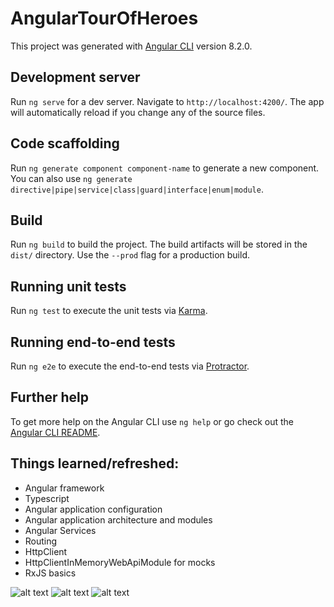 # AngularTourOfHeroes

This project was generated with [Angular CLI](https://github.com/angular/angular-cli) version 8.2.0.

## Development server

Run `ng serve` for a dev server. Navigate to `http://localhost:4200/`. The app will automatically reload if you change any of the source files.

## Code scaffolding

Run `ng generate component component-name` to generate a new component. You can also use `ng generate directive|pipe|service|class|guard|interface|enum|module`.

## Build

Run `ng build` to build the project. The build artifacts will be stored in the `dist/` directory. Use the `--prod` flag for a production build.

## Running unit tests

Run `ng test` to execute the unit tests via [Karma](https://karma-runner.github.io).

## Running end-to-end tests

Run `ng e2e` to execute the end-to-end tests via [Protractor](http://www.protractortest.org/).

## Further help

To get more help on the Angular CLI use `ng help` or go check out the [Angular CLI README](https://github.com/angular/angular-cli/blob/master/README.md).

## Things learned/refreshed:
<ul>
  <li>Angular framework</li>
  <li>Typescript</li>
  <li>Angular application configuration</li>
  <li>Angular application architecture and modules</li>
  <li>Angular Services</li>
  <li>Routing</li>
  <li>HttpClient</li>
  <li>HttpClientInMemoryWebApiModule for mocks</li>
  <li>RxJS basics</li>
</ul>

![alt text](https://cdn-images-1.medium.com/max/184/1*nbJ41jD1-r2Oe6FsLjKaOg@2x.png) 
![alt text](http://www.typescriptlang.org/assets/images/examples/conversion.png)
![alt text](https://rxjs-dev.firebaseapp.com/assets/images/logos/logo.png)